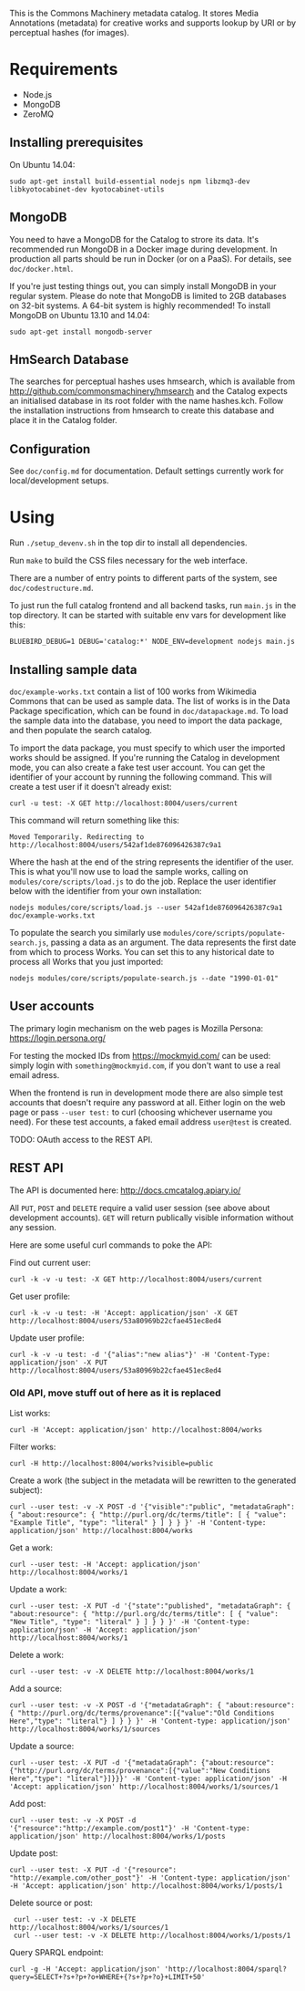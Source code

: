 This is the Commons Machinery metadata catalog. It stores Media Annotations
(metadata) for creative works and supports lookup by URI or by perceptual
hashes (for images).

Requirements
============

* Node.js
* MongoDB
* ZeroMQ


Installing prerequisites
------------------------

On Ubuntu 14.04:

    sudo apt-get install build-essential nodejs npm libzmq3-dev libkyotocabinet-dev kyotocabinet-utils


MongoDB
-------

You need to have a MongoDB for the Catalog to strore its data. It's recommended
run MongoDB in a Docker image during
development.  In production all parts should be run in Docker (or on a
PaaS).  For details, see `doc/docker.html`.

If you're just testing things out, you can simply install MongoDB in your
regular system. Please do note that MongoDB is limited to 2GB databases on
32-bit systems. A 64-bit system is highly recommended! To install MongoDB
on Ubuntu 13.10 and 14.04:

    sudo apt-get install mongodb-server

HmSearch Database
-----------------

The searches for perceptual hashes uses hmsearch, which is available from
http://github.com/commonsmachinery/hmsearch and the Catalog expects an
initialised database in its root folder with the name hashes.kch.
Follow the installation instructions from hmsearch to create this database
and place it in the Catalog folder.


Configuration
-------------

See `doc/config.md` for documentation. Default settings currently work
for local/development setups.

Using
=====

Run `./setup_devenv.sh` in the top dir to install all dependencies.

Run `make` to build the CSS files necessary for the web interface.

There are a number of entry points to different parts of the system,
see `doc/codestructure.md`.

To just run the full catalog frontend and all backend tasks, run
`main.js` in the top directory.  It can be started with suitable env
vars for development like this:

    BLUEBIRD_DEBUG=1 DEBUG='catalog:*' NODE_ENV=development nodejs main.js

Installing sample data
----------------------

`doc/example-works.txt` contain a list of 100 works from Wikimedia Commons
that can be used as sample data. The list of works is in the Data Package
specification, which can be found in `doc/datapackage.md`. To load the sample
data into the database, you need to import the data package, and then 
populate the search catalog.

To import the data package, you must specify to which user the imported
works should be assigned. If you're running the Catalog in development
mode, you can also create a fake test user account. You can get the
identifier of your account by running the following command. This will
create a test user if it doesn't already exist:

    curl -u test: -X GET http://localhost:8004/users/current

This command will return something like this:

    Moved Temporarily. Redirecting to http://localhost:8004/users/542af1de876096426387c9a1

Where the hash at the end of the string represents the identifier of the
user. This is what you'll now use to load the sample works, calling on
`modules/core/scripts/load.js` to do the job. Replace the user identifier
below with the identifier from your own installation:

    nodejs modules/core/scripts/load.js --user 542af1de876096426387c9a1 doc/example-works.txt

To populate the search you similarly use
`modules/core/scripts/populate-search.js`, passing a data as an argument. The
data represents the first date from which to process Works. You can set this
to any historical date to process all Works that you just imported:

    nodejs modules/core/scripts/populate-search.js --date "1990-01-01"


User accounts
-------------

The primary login mechanism on the web pages is Mozilla Persona:
https://login.persona.org/

For testing the mocked IDs from https://mockmyid.com/ can be used:
simply login with `something@mockmyid.com`, if you don't want to use a
real email adress.

When the frontend is run in development mode there are also simple
test accounts that doesn't require any password at all.  Either login
on the web page or pass `--user test:` to curl (choosing whichever
username you need).  For these test accounts, a faked email address
`user@test` is created.

TODO: OAuth access to the REST API.


REST API
--------

The API is documented here: http://docs.cmcatalog.apiary.io/

All `PUT`, `POST` and `DELETE` require a valid user session (see above
about development accounts).  `GET` will return publically visible
information without any session.

Here are some useful curl commands to poke the API:

Find out current user:

    curl -k -v -u test: -X GET http://localhost:8004/users/current

Get user profile:

    curl -k -v -u test: -H 'Accept: application/json' -X GET http://localhost:8004/users/53a80969b22cfae451ec8ed4

Update user profile:

    curl -k -v -u test: -d '{"alias":"new alias"}' -H 'Content-Type: application/json' -X PUT http://localhost:8004/users/53a80969b22cfae451ec8ed4


### Old API, move stuff out of here as it is replaced

List works:

    curl -H 'Accept: application/json' http://localhost:8004/works

Filter works:

    curl -H http://localhost:8004/works?visible=public

Create a work (the subject in the metadata will be rewritten to the
generated subject):

    curl --user test: -v -X POST -d '{"visible":"public", "metadataGraph": { "about:resource": { "http://purl.org/dc/terms/title": [ { "value": "Example Title", "type": "literal" } ] } } }' -H 'Content-type: application/json' http://localhost:8004/works

Get a work:

    curl --user test: -H 'Accept: application/json' http://localhost:8004/works/1

Update a work:

    curl --user test: -X PUT -d '{"state":"published", "metadataGraph": { "about:resource": { "http://purl.org/dc/terms/title": [ { "value": "New Title", "type": "literal" } ] } } }' -H 'Content-type: application/json' -H 'Accept: application/json' http://localhost:8004/works/1

Delete a work:

    curl --user test: -v -X DELETE http://localhost:8004/works/1

Add a source:

    curl --user test: -v -X POST -d '{"metadataGraph": { "about:resource": { "http://purl.org/dc/terms/provenance":[{"value":"Old Conditions Here","type": "literal"} ] } } }' -H 'Content-type: application/json' http://localhost:8004/works/1/sources

Update a source:

    curl --user test: -X PUT -d '{"metadataGraph": {"about:resource": {"http://purl.org/dc/terms/provenance":[{"value":"New Conditions Here","type": "literal"}]}}}' -H 'Content-type: application/json' -H 'Accept: application/json' http://localhost:8004/works/1/sources/1

Add post:

    curl --user test: -v -X POST -d '{"resource":"http://example.com/post1"}' -H 'Content-type: application/json' http://localhost:8004/works/1/posts

Update post:

    curl --user test: -X PUT -d '{"resource": "http://example.com/other_post"}' -H 'Content-type: application/json' -H 'Accept: application/json' http://localhost:8004/works/1/posts/1

Delete source or post:

     curl --user test: -v -X DELETE http://localhost:8004/works/1/sources/1
     curl --user test: -v -X DELETE http://localhost:8004/works/1/posts/1

Query SPARQL endpoint:

    curl -g -H 'Accept: application/json' 'http://localhost:8004/sparql?query=SELECT+?s+?p+?o+WHERE+{?s+?p+?o}+LIMIT+50'
